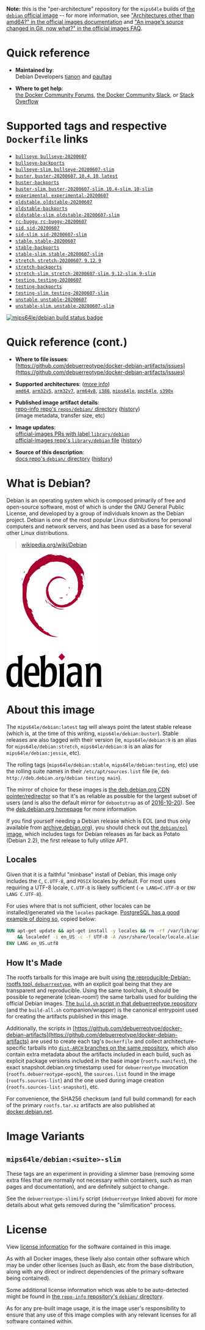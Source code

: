 <!--

********************************************************************************

WARNING:

    DO NOT EDIT "debian/README.md"

    IT IS AUTO-GENERATED

    (from the other files in "debian/" combined with a set of templates)

********************************************************************************

-->

**Note:** this is the "per-architecture" repository for the `mips64le` builds of [the `debian` official image](https://hub.docker.com/_/debian) -- for more information, see ["Architectures other than amd64?" in the official images documentation](https://github.com/docker-library/official-images#architectures-other-than-amd64) and ["An image's source changed in Git, now what?" in the official images FAQ](https://github.com/docker-library/faq#an-images-source-changed-in-git-now-what).

# Quick reference

-	**Maintained by**:  
	Debian Developers [tianon](https://qa.debian.org/developer.php?login=tianon) and [paultag](https://qa.debian.org/developer.php?login=paultag)

-	**Where to get help**:  
	[the Docker Community Forums](https://forums.docker.com/), [the Docker Community Slack](http://dockr.ly/slack), or [Stack Overflow](https://stackoverflow.com/search?tab=newest&q=docker)

# Supported tags and respective `Dockerfile` links

-	[`bullseye`, `bullseye-20200607`](https://github.com/debuerreotype/docker-debian-artifacts/blob/551b6d141ff8c6b765efca0a9644fb1212bf25a7/bullseye/Dockerfile)
-	[`bullseye-backports`](https://github.com/debuerreotype/docker-debian-artifacts/blob/551b6d141ff8c6b765efca0a9644fb1212bf25a7/bullseye/backports/Dockerfile)
-	[`bullseye-slim`, `bullseye-20200607-slim`](https://github.com/debuerreotype/docker-debian-artifacts/blob/551b6d141ff8c6b765efca0a9644fb1212bf25a7/bullseye/slim/Dockerfile)
-	[`buster`, `buster-20200607`, `10.4`, `10`, `latest`](https://github.com/debuerreotype/docker-debian-artifacts/blob/551b6d141ff8c6b765efca0a9644fb1212bf25a7/buster/Dockerfile)
-	[`buster-backports`](https://github.com/debuerreotype/docker-debian-artifacts/blob/551b6d141ff8c6b765efca0a9644fb1212bf25a7/buster/backports/Dockerfile)
-	[`buster-slim`, `buster-20200607-slim`, `10.4-slim`, `10-slim`](https://github.com/debuerreotype/docker-debian-artifacts/blob/551b6d141ff8c6b765efca0a9644fb1212bf25a7/buster/slim/Dockerfile)
-	[`experimental`, `experimental-20200607`](https://github.com/debuerreotype/docker-debian-artifacts/blob/551b6d141ff8c6b765efca0a9644fb1212bf25a7/experimental/Dockerfile)
-	[`oldstable`, `oldstable-20200607`](https://github.com/debuerreotype/docker-debian-artifacts/blob/551b6d141ff8c6b765efca0a9644fb1212bf25a7/oldstable/Dockerfile)
-	[`oldstable-backports`](https://github.com/debuerreotype/docker-debian-artifacts/blob/551b6d141ff8c6b765efca0a9644fb1212bf25a7/oldstable/backports/Dockerfile)
-	[`oldstable-slim`, `oldstable-20200607-slim`](https://github.com/debuerreotype/docker-debian-artifacts/blob/551b6d141ff8c6b765efca0a9644fb1212bf25a7/oldstable/slim/Dockerfile)
-	[`rc-buggy`, `rc-buggy-20200607`](https://github.com/debuerreotype/docker-debian-artifacts/blob/551b6d141ff8c6b765efca0a9644fb1212bf25a7/rc-buggy/Dockerfile)
-	[`sid`, `sid-20200607`](https://github.com/debuerreotype/docker-debian-artifacts/blob/551b6d141ff8c6b765efca0a9644fb1212bf25a7/sid/Dockerfile)
-	[`sid-slim`, `sid-20200607-slim`](https://github.com/debuerreotype/docker-debian-artifacts/blob/551b6d141ff8c6b765efca0a9644fb1212bf25a7/sid/slim/Dockerfile)
-	[`stable`, `stable-20200607`](https://github.com/debuerreotype/docker-debian-artifacts/blob/551b6d141ff8c6b765efca0a9644fb1212bf25a7/stable/Dockerfile)
-	[`stable-backports`](https://github.com/debuerreotype/docker-debian-artifacts/blob/551b6d141ff8c6b765efca0a9644fb1212bf25a7/stable/backports/Dockerfile)
-	[`stable-slim`, `stable-20200607-slim`](https://github.com/debuerreotype/docker-debian-artifacts/blob/551b6d141ff8c6b765efca0a9644fb1212bf25a7/stable/slim/Dockerfile)
-	[`stretch`, `stretch-20200607`, `9.12`, `9`](https://github.com/debuerreotype/docker-debian-artifacts/blob/551b6d141ff8c6b765efca0a9644fb1212bf25a7/stretch/Dockerfile)
-	[`stretch-backports`](https://github.com/debuerreotype/docker-debian-artifacts/blob/551b6d141ff8c6b765efca0a9644fb1212bf25a7/stretch/backports/Dockerfile)
-	[`stretch-slim`, `stretch-20200607-slim`, `9.12-slim`, `9-slim`](https://github.com/debuerreotype/docker-debian-artifacts/blob/551b6d141ff8c6b765efca0a9644fb1212bf25a7/stretch/slim/Dockerfile)
-	[`testing`, `testing-20200607`](https://github.com/debuerreotype/docker-debian-artifacts/blob/551b6d141ff8c6b765efca0a9644fb1212bf25a7/testing/Dockerfile)
-	[`testing-backports`](https://github.com/debuerreotype/docker-debian-artifacts/blob/551b6d141ff8c6b765efca0a9644fb1212bf25a7/testing/backports/Dockerfile)
-	[`testing-slim`, `testing-20200607-slim`](https://github.com/debuerreotype/docker-debian-artifacts/blob/551b6d141ff8c6b765efca0a9644fb1212bf25a7/testing/slim/Dockerfile)
-	[`unstable`, `unstable-20200607`](https://github.com/debuerreotype/docker-debian-artifacts/blob/551b6d141ff8c6b765efca0a9644fb1212bf25a7/unstable/Dockerfile)
-	[`unstable-slim`, `unstable-20200607-slim`](https://github.com/debuerreotype/docker-debian-artifacts/blob/551b6d141ff8c6b765efca0a9644fb1212bf25a7/unstable/slim/Dockerfile)

[![mips64le/debian build status badge](https://img.shields.io/jenkins/s/https/doi-janky.infosiftr.net/job/multiarch/job/mips64le/job/debian.svg?label=mips64le/debian%20%20build%20job)](https://doi-janky.infosiftr.net/job/multiarch/job/mips64le/job/debian/)

# Quick reference (cont.)

-	**Where to file issues**:  
	[https://github.com/debuerreotype/docker-debian-artifacts/issues](https://github.com/debuerreotype/docker-debian-artifacts/issues)

-	**Supported architectures**: ([more info](https://github.com/docker-library/official-images#architectures-other-than-amd64))  
	[`amd64`](https://hub.docker.com/r/amd64/debian/), [`arm32v5`](https://hub.docker.com/r/arm32v5/debian/), [`arm32v7`](https://hub.docker.com/r/arm32v7/debian/), [`arm64v8`](https://hub.docker.com/r/arm64v8/debian/), [`i386`](https://hub.docker.com/r/i386/debian/), [`mips64le`](https://hub.docker.com/r/mips64le/debian/), [`ppc64le`](https://hub.docker.com/r/ppc64le/debian/), [`s390x`](https://hub.docker.com/r/s390x/debian/)

-	**Published image artifact details**:  
	[repo-info repo's `repos/debian/` directory](https://github.com/docker-library/repo-info/blob/master/repos/debian) ([history](https://github.com/docker-library/repo-info/commits/master/repos/debian))  
	(image metadata, transfer size, etc)

-	**Image updates**:  
	[official-images PRs with label `library/debian`](https://github.com/docker-library/official-images/pulls?q=label%3Alibrary%2Fdebian)  
	[official-images repo's `library/debian` file](https://github.com/docker-library/official-images/blob/master/library/debian) ([history](https://github.com/docker-library/official-images/commits/master/library/debian))

-	**Source of this description**:  
	[docs repo's `debian/` directory](https://github.com/docker-library/docs/tree/master/debian) ([history](https://github.com/docker-library/docs/commits/master/debian))

# What is Debian?

Debian is an operating system which is composed primarily of free and open-source software, most of which is under the GNU General Public License, and developed by a group of individuals known as the Debian project. Debian is one of the most popular Linux distributions for personal computers and network servers, and has been used as a base for several other Linux distributions.

> [wikipedia.org/wiki/Debian](https://en.wikipedia.org/wiki/Debian)

![logo](https://raw.githubusercontent.com/docker-library/docs/b449be7df57e9ed9086bb5821bfb5d6cdc5d67a4/debian/logo.png)

# About this image

The `mips64le/debian:latest` tag will always point the latest stable release (which is, at the time of this writing, `mips64le/debian:buster`). Stable releases are also tagged with their version (ie, `mips64le/debian:9` is an alias for `mips64le/debian:stretch`, `mips64le/debian:8` is an alias for `mips64le/debian:jessie`, etc).

The rolling tags (`mips64le/debian:stable`, `mips64le/debian:testing`, etc) use the rolling suite names in their `/etc/apt/sources.list` file (ie, `deb http://deb.debian.org/debian testing main`).

The mirror of choice for these images is [the deb.debian.org CDN pointer/redirector](https://deb.debian.org) so that it's as reliable as possible for the largest subset of users (and is also the default mirror for `debootstrap` as of [2016-10-20](https://anonscm.debian.org/cgit/d-i/debootstrap.git/commit/?id=9e8bc60ad1ccf3a25ce7890526b70059f3e770de)). See the [deb.debian.org homepage](https://deb.debian.org) for more information.

If you find yourself needing a Debian release which is EOL (and thus only available from [archive.debian.org](http://archive.debian.org)), you should check out [the `debian/eol` image](https://hub.docker.com/r/debian/eol/), which includes tags for Debian releases as far back as Potato (Debian 2.2), the first release to fully utilize APT.

## Locales

Given that it is a faithful "minbase" install of Debian, this image only includes the `C`, `C.UTF-8`, and `POSIX` locales by default. For most uses requiring a UTF-8 locale, `C.UTF-8` is likely sufficient (`-e LANG=C.UTF-8` or `ENV LANG C.UTF-8`).

For uses where that is not sufficient, other locales can be installed/generated via the `locales` package. [PostgreSQL has a good example of doing so](https://github.com/docker-library/postgres/blob/69bc540ecfffecce72d49fa7e4a46680350037f9/9.6/Dockerfile#L21-L24), copied below:

```dockerfile
RUN apt-get update && apt-get install -y locales && rm -rf /var/lib/apt/lists/* \
	&& localedef -i en_US -c -f UTF-8 -A /usr/share/locale/locale.alias en_US.UTF-8
ENV LANG en_US.utf8
```

## How It's Made

The rootfs tarballs for this image are built using [the reproducible-Debian-rootfs tool, `debuerreotype`](https://github.com/debuerreotype/debuerreotype), with an explicit goal being that they are transparent and reproducible. Using the same toolchain, it should be possible to regenerate (clean-room!) the same tarballs used for building the official Debian images. [The `build.sh` script in that debuerreotype repository](https://github.com/debuerreotype/debuerreotype/blob/master/build.sh) (and the `build-all.sh` companion/wrapper) is the canonical entrypoint used for creating the artifacts published in this image.

Additionally, the scripts in [https://github.com/debuerreotype/docker-debian-artifacts](https://github.com/debuerreotype/docker-debian-artifacts) are used to create each tag's `Dockerfile` and collect architecture-specific tarballs into [`dist-ARCH` branches on the same repository](https://github.com/debuerreotype/docker-debian-artifacts/branches), which also contain extra metadata about the artifacts included in each build, such as explicit package versions included in the base image (`rootfs.manifest`), the exact snapshot.debian.org timestamp used for `debuerreotype` invocation (`rootfs.debuerreotype-epoch`), the `sources.list` found in the image (`rootfs.sources-list`) and the one used during image creation (`rootfs.sources-list-snapshot`), etc.

For convenience, the SHA256 checksum (and full build command) for each of the primary `rootfs.tar.xz` artifacts are also published at [docker.debian.net](https://docker.debian.net/).

# Image Variants

## `mips64le/debian:<suite>-slim`

These tags are an experiment in providing a slimmer base (removing some extra files that are normally not necessary within containers, such as man pages and documentation), and are definitely subject to change.

See the `debuerreotype-slimify` script (`debuerreotype` linked above) for more details about what gets removed during the "slimification" process.

# License

View [license information](https://www.debian.org/social_contract#guidelines) for the software contained in this image.

As with all Docker images, these likely also contain other software which may be under other licenses (such as Bash, etc from the base distribution, along with any direct or indirect dependencies of the primary software being contained).

Some additional license information which was able to be auto-detected might be found in [the `repo-info` repository's `debian/` directory](https://github.com/docker-library/repo-info/tree/master/repos/debian).

As for any pre-built image usage, it is the image user's responsibility to ensure that any use of this image complies with any relevant licenses for all software contained within.
